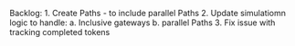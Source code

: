 Backlog:
    1. Create Paths - to include parallel Paths
    2. Update simulatiomn logic to handle:
        a. Inclusive gateways
        b. parallel Paths
    3. Fix issue with tracking completed tokens
    